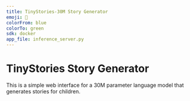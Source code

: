 ```yaml
---
title: TinyStories-30M Story Generator
emoji: 📖
colorFrom: blue
colorTo: green
sdk: docker
app_file: inference_server.py
---
```


# TinyStories Story Generator

This is a simple web interface for a 30M parameter language model that generates stories for children.